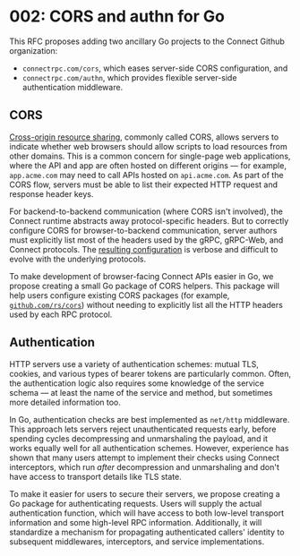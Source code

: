 # 002: CORS and authn for Go

This RFC proposes adding two ancillary Go projects to the Connect Github
organization:

* `connectrpc.com/cors`, which eases server-side CORS configuration, and
* `connectrpc.com/authn`, which provides flexible server-side authentication
  middleware.

## CORS

[Cross-origin resource sharing][cors], commonly called CORS, allows servers to
indicate whether web browsers should allow scripts to load resources from other
domains. This is a common concern for single-page web applications, where the
API and app are often hosted on different origins &mdash; for example,
`app.acme.com` may need to call APIs hosted on `api.acme.com`. As part of the
CORS flow, servers must be able to list their expected HTTP request and
response header keys.

For backend-to-backend communication (where CORS isn't involved), the Connect
runtime abstracts away protocol-specific headers. But to correctly configure
CORS for browser-to-backend communication, server authors must explicitly list
most of the headers used by the gRPC, gRPC-Web, and Connect protocols. The
[resulting configuration][explicit-cors] is verbose and difficult to evolve
with the underlying protocols.

To make development of browser-facing Connect APIs easier in Go, we propose
creating a small Go package of CORS helpers. This package will help users
configure existing CORS packages (for example, [`github.com/rs/cors`][rs-cors])
without needing to explicitly list all the HTTP headers used by each RPC
protocol.

## Authentication

HTTP servers use a variety of authentication schemes: mutual TLS, cookies, and
various types of bearer tokens are particularly common. Often, the
authentication logic also requires some knowledge of the service schema &mdash;
at least the name of the service and method, but sometimes more detailed
information too.

In Go, authentication checks are best implemented as `net/http` middleware.
This approach lets servers reject unauthenticated requests early, before
spending cycles decompressing and unmarshaling the payload, and it works
equally well for all authentication schemes. However, experience has shown that
many users attempt to implement their checks using Connect interceptors, which
run _after_ decompression and unmarshaling and don't have access to transport
details like TLS state.

To make it easier for users to secure their servers, we propose creating a Go
package for authenticating requests. Users will supply the actual
authentication function, which will have access to both low-level transport
information and some high-level RPC information. Additionally, it will
standardize a mechanism for propagating authenticated callers' identity to
subsequent middlewares, interceptors, and service implementations.

[cors]: https://developer.mozilla.org/en-US/docs/Web/HTTP/CORS
[explicit-cors]: https://connectrpc.com/docs/cors/#allowing-methods-and-headers
[rs-cors]: https://github.com/rs/cors
